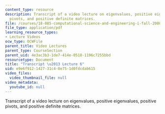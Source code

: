 ```yaml
---
content_type: resource
description: Transcript of a video lecture on eigenvalues, positive eigenvalues, positive
  pivots, and positive definite matrices.
file: /courses/18-085-computational-science-and-engineering-i-fall-2008/e9e6f912142731c48e751d0fdcdab615_18-085F08-L06.pdf
file_type: application/pdf
learning_resource_types:
- Lecture Videos
ocw_type: OCWFile
parent_title: Video Lectures
parent_type: CourseSection
parent_uid: 4e3ac3b3-1de7-414e-0518-1196c7255bbd
resourcetype: Document
title: "Transcript \u2013 Lecture 6"
uid: e9e6f912-1427-31c4-8e75-1d0fdcdab615
video_files:
  video_thumbnail_file: null
video_metadata:
  youtube_id: null
---
```

Transcript of a video lecture on eigenvalues, positive eigenvalues, positive pivots, and positive definite matrices.

